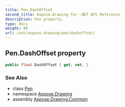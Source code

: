 ```yaml
---
title: Pen.DashOffset
second_title: Aspose.Drawing for .NET API Reference
description: Pen property. 
type: docs
weight: 90
url: /net/aspose.drawing/pen/dashoffset/
---
```

## Pen.DashOffset property

```csharp
public float DashOffset { get; set; }
```

### See Also

* class [Pen](../)
* namespace [Aspose.Drawing](../../pen/)
* assembly [Aspose.Drawing.Common](../../../)



